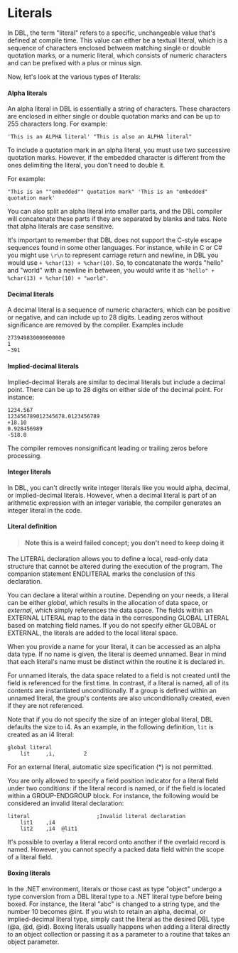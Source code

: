 # Literals
In DBL, the term "literal" refers to a specific, unchangeable value that's defined at compile time. This value can either be a textual literal, which is a sequence of characters enclosed between matching single or double quotation marks, or a numeric literal, which consists of numeric characters and can be prefixed with a plus or minus sign.

Now, let's look at the various types of literals:

#### Alpha literals

An alpha literal in DBL is essentially a string of characters. These characters are enclosed in either single or double quotation marks and can be up to 255 characters long. For example:

`'This is an ALPHA literal'
"This is also an ALPHA literal"`

To include a quotation mark in an alpha literal, you must use two successive quotation marks. However, if the embedded character is different from the ones delimiting the literal, you don't need to double it.

For example:

`"This is an ""embedded"" quotation mark"
'This is an "embedded" quotation mark'`

You can also split an alpha literal into smaller parts, and the DBL compiler will concatenate these parts if they are separated by blanks and tabs. Note that alpha literals are case sensitive.

It's important to remember that DBL does not support the C-style escape sequences found in some other languages. For instance, while in C or C# you might use `\r\n` to represent carriage return and newline, in DBL you would use `+ %char(13) + %char(10)`. So, to concatenate the words "hello" and "world" with a newline in between, you would write it as `"hello" + %char(13) + %char(10) + "world"`.

#### Decimal literals

A decimal literal is a sequence of numeric characters, which can be positive or negative, and can include up to 28 digits. Leading zeros without significance are removed by the compiler. Examples include
```
273949830000000000
1
-391
```
#### Implied-decimal literals

Implied-decimal literals are similar to decimal literals but include a decimal point. There can be up to 28 digits on either side of the decimal point. For instance:

```
1234.567
123456789012345678.0123456789
+18.10
0.928456989
-518.0
```

The compiler removes nonsignificant leading or trailing zeros before processing.

#### Integer literals

In DBL, you can't directly write integer literals like you would alpha, decimal, or implied-decimal literals. However, when a decimal literal is part of an arithmetic expression with an integer variable, the compiler generates an integer literal in the code.

#### Literal definition

> #### Note this is a weird failed concept; you don't need to keep doing it 
<!--TODO: Is this comment really supposed to be here?-->

The LITERAL declaration allows you to define a local, read-only data structure that cannot be altered during the execution of the program. The companion statement ENDLITERAL marks the conclusion of this declaration.

You can declare a literal within a routine. Depending on your needs, a literal can be either *global*, which results in the allocation of data space, or *external*, which simply references the data space. The fields within an EXTERNAL LITERAL map to the data in the corresponding GLOBAL LITERAL based on matching field names. If you do not specify either GLOBAL or EXTERNAL, the literals are added to the local literal space.

When you provide a name for your literal, it can be accessed as an alpha data type. If no name is given, the literal is deemed unnamed. Bear in mind that each literal's name must be distinct within the routine it is declared in.

For unnamed literals, the data space related to a field is not created until the field is referenced for the first time. In contrast, if a literal is named, all of its contents are instantiated unconditionally. If a group is defined within an unnamed literal, the group's contents are also unconditionally created, even if they are not referenced.

Note that if you do not specify the size of an integer global literal, DBL defaults the size to i4. As an example, in the following definition, `lit` is created as an i4 literal:

```dbl,ignore,does_not_compile
global literal
    lit     ,i,         2
```

For an external literal, automatic size specification (*) is not permitted.

You are only allowed to specify a field position indicator for a literal field under two conditions: if the literal record is named, or if the field is located within a GROUP-ENDGROUP block. For instance, the following would be considered an invalid literal declaration:

```dbl,ignore,does_not_compile
literal                     ;Invalid literal declaration
    lit1    ,i4
    lit2    ,i4  @lit1
```

It's possible to overlay a literal record onto another if the overlaid record is named. However, you cannot specify a packed data field within the scope of a literal field.

#### Boxing literals
In the .NET environment, literals or those cast as type "object" undergo a type conversion from a DBL literal type to a .NET literal type before being boxed. For instance, the literal "abc" is changed to a string type, and the number 10 becomes @int. If you wish to retain an alpha, decimal, or implied-decimal literal type, simply cast the literal as the desired DBL type (@a, @d, @id). Boxing literals usually happens when adding a literal directly to an object collection or passing it as a parameter to a routine that takes an object parameter.